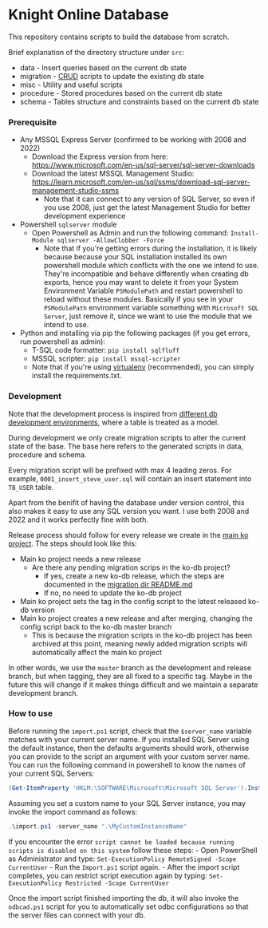 # Knight Online Database

This repository contains scripts to build the database from scratch.

Brief explanation of the directory structure under `src`:
- data - Insert queries based on the current db state
- migration - [CRUD](https://en.wikipedia.org/wiki/Create,_read,_update_and_delete) scripts to update the existing db state
- misc - Utility and useful scripts
- procedure - Stored procedures based on the current db state
- schema - Tables structure and constraints based on the current db state

### Prerequisite

- Any MSSQL Express Server (confirmed to be working with 2008 and 2022)
  - Download the Express version from here: https://www.microsoft.com/en-us/sql-server/sql-server-downloads
  - Download the latest MSSQL Management Studio: https://learn.microsoft.com/en-us/sql/ssms/download-sql-server-management-studio-ssms
    - Note that it can connect to any version of SQL Server, so even if you use 2008, just get the latest Management Studio for better development experience
- Powershell `sqlserver` module
  - Open Powershell as Admin and run the following command: `Install-Module sqlserver -AllowClobber -Force`
    - Note that if you're getting errors during the installation, it is likely because because your SQL installation installed its own powershell module which conflicts with the one we intend to use. They're incompatible and behave differently when creating db exports, hence you may want to delete it from your System Environment Variable `PSModulePath` and restart powershell to reload without these modules. Basically if you see in your `PSModulePath` environment variable something with `Microsoft SQL Server`, just remove it, since we want to use the module that we intend to use.
- Python and installing via pip the following packages (if you get errors, run powershell as admin):
  - T-SQL code formatter: `pip install sqlfluff`
  - MSSQL scripter: `pip install mssql-scripter`
  - Note that if you're using [virtualenv](https://docs.python.org/3/library/venv.html) (recommended), you can simply install the requirements.txt.


### Development

Note that the development process is inspired from [different db development environments](https://docs.djangoproject.com/en/4.0/topics/migrations/), where a table is treated as a model.

During development we only create migration scripts to alter the current state of the base. The base here refers to the generated scripts in data, procedure and schema.

Every migration script will be prefixed with max 4 leading zeros. For example, `0001_insert_steve_user.sql` will contain an insert statement into `TB_USER` table.

Apart from the benifit of having the database under version control, this also makes it easy to use any SQL version you want. I use both 2008 and 2022 and it works perfectly fine with both.

Release process should follow for every release we create in the [main ko project](https://github.com/ko4life-net/ko). The steps should look like this:
- Main ko project needs a new release
  - Are there any pending migration scrips in the ko-db project?
    - If yes, create a new ko-db release, which the steps are documented in the [migration dir README.md](/src/migration/README.md)
    - If no, no need to update the ko-db project
- Main ko project sets the tag in the config script to the latest released ko-db version
- Main ko project creates a new release and after merging, changing the config script back to the ko-db master branch
  - This is because the migration scripts in the ko-db project has been archived at this point, meaning newly added migration scripts will automatically affect the main ko project

In other words, we use the `master` branch as the development and release branch, but when tagging, they are all fixed to a specific tag.
Maybe in the future this will change if it makes things difficult and we maintain a separate development branch.

### How to use

Before running the `import.ps1` script, check that the `$server_name` variable matches with your current server name. If you installed SQL Server using the default instance, then the defaults arguments should work, otherwise you can provide to the script an argument with your custom server name. You can run the following command in powershell to know the names of your current SQL Servers:
```powershell
(Get-ItemProperty 'HKLM:\SOFTWARE\Microsoft\Microsoft SQL Server').InstalledInstances
```

Assuming you set a custom name to your SQL Server instance, you may invoke the import command as follows:
```powershell
.\import.ps1 -server_name ".\MyCustomInstanceName"
```

If you encounter the error `script cannot be loaded because running scripts is disabled on this system` follow these steps:
	- Open PowerShell as Administrator and type: `Set-ExecutionPolicy RemoteSigned -Scope CurrentUser`
	- Run the `Import.ps1` script again.
	- After the import script completes, you can restrict script execution again by typing: `Set-ExecutionPolicy Restricted -Scope CurrentUser`

Once the import script finished importing the db, it will also invoke the `odbcad.ps1` script for you to automatically set odbc configurations so that the server files can connect with your db.
